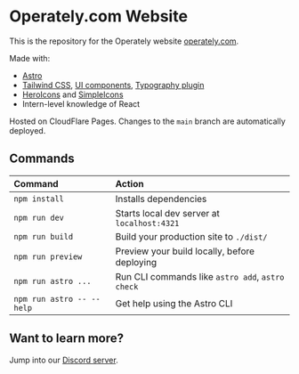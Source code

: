 # Operately.com Website

This is the repository for the Operately website [operately.com](https://operately.com).

Made with:
- [Astro](https://docs.astro.build/en/getting-started/)
- [Tailwind CSS](https://tailwindcss.com/docs/), [UI components](https://tailwindui.com/), [Typography plugin](https://github.com/tailwindlabs/tailwindcss-typography)
- [HeroIcons](https://heroicons.com) and [SimpleIcons](https://simpleicons.org/)
- Intern-level knowledge of React

Hosted on CloudFlare Pages. Changes to the `main` branch are automatically deployed.

## Commands

| Command                   | Action                                           |
| :------------------------ | :----------------------------------------------- |
| `npm install`             | Installs dependencies                            |
| `npm run dev`             | Starts local dev server at `localhost:4321`      |
| `npm run build`           | Build your production site to `./dist/`          |
| `npm run preview`         | Preview your build locally, before deploying     |
| `npm run astro ...`       | Run CLI commands like `astro add`, `astro check` |
| `npm run astro -- --help` | Get help using the Astro CLI                     |

## Want to learn more?

Jump into our [Discord server](https://discord.com/invite/2ngnragJYV).
